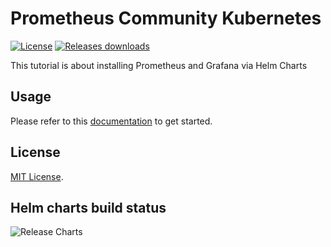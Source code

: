 # Prometheus Community Kubernetes
[![License](https://img.shields.io/badge/License-Apache%202.0-blue.svg)](https://opensource.org/licenses/Apache-2.0) [![Releases downloads](https://img.shields.io/github/downloads/prometheus-community/helm-charts/total.svg)](https://github.com/prometheus-community/helm-charts/releases)

This tutorial is about installing Prometheus and Grafana via Helm Charts

## Usage

Please refer to this [documentation](./prometheus-stack.md) to get started.

## License

[MIT License](./LICENSE).

## Helm charts build status

![Release Charts](https://github.com/prometheus-community/helm-charts/workflows/Release%20Charts/badge.svg?branch=main)
